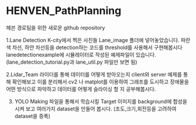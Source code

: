 # HENVEN_PathPlanning

헤븐 경로팀을 위한 새로운 github repository

1.Lane Detection
  K-city에서 찍은 사진들 Lane_image 폴더에 넣어놓았습니다. 파란색 차선, 하얀 차선등을 detection하는 코드를 threshold를 사용해서 구현해봅시다
  lanedetectionexample에 시뮬레이터로 작성된 예제파일이 있습니다.
  (lane_detection_tutorial.py과 lane_util.py 파일만 보면 됨)
  
2.Lidar_Team
  라이더를 통해 데이터를 어떻게 받아오는지 client와 server 예제를 통해 확인해보고 이를 분리해서 cv2 나 matplot를 이용하여 그래프를 도시하고 장애물을   어떤 방식으로 파악하고 데이터를 어떻게 슬라이싱 할 지 공부해봅시다.
  
3. YOLO
  Making 파일을 통해서 학습시킬 Target 이미지를 background에 합성을 시켜 보고 여러가지 dataset을 만들어 봅시다.
  (조도,크기,회전등을 고려하여 dataset을 증폭)
